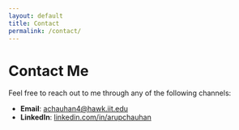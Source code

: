 ```yaml
---
layout: default
title: Contact
permalink: /contact/
---
```


# Contact Me <i class="fas fa-envelope"></i>

Feel free to reach out to me through any of the following channels:

- **Email**: <i class="fas fa-envelope"></i> [achauhan4@hawk.iit.edu](mailto:achauhan4@hawk.iit.edu)
- **LinkedIn**: <i class="fab fa-linkedin"></i> [linkedin.com/in/arupchauhan](https://linkedin.com/in/arupchauhan)
